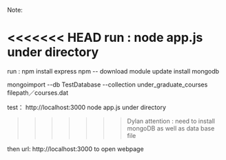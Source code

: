 Note:

<<<<<<< HEAD
run : node app.js under directory
=======
run : 
npm install express
npm --  download module  update
install mongodb 

mongoimport --db TestDatabase --collection under_graduate_courses filepath／courses.dat

test： http://localhost:3000
node app.js under directory
>>>>>>> Dylan
attention : need to install mongoDB as well as data base file

then url:    http://localhost:3000
to open webpage
